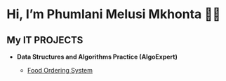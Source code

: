 <h1>Hi, I’m Phumlani Melusi Mkhonta 👩‍🦲</br> </h1>
<h2> My IT PROJECTS </h2>



- <b>Data Structures and Algorithms Practice (AlgoExpert)</b>

  - [Food Ordering System](https://github.com/Meelucy/Food-ordering-system-)






